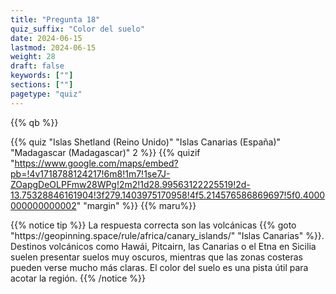 ```yaml
---
title: "Pregunta 18"
quiz_suffix: "Color del suelo"
date: 2024-06-15
lastmod: 2024-06-15
weight: 28
draft: false
keywords: [""]
sections: [""]
pagetype: "quiz"
---
```


{{% qb %}}

{{% quiz "Islas Shetland (Reino Unido)" "Islas Canarias (España)" "Madagascar (Madagascar)" 2 %}}
{{% quizif "https://www.google.com/maps/embed?pb=!4v1718788124217!6m8!1m7!1se7J-ZOapgDeOLPFmw28WPg!2m2!1d28.99563122225519!2d-13.75328846161904!3f279.1403975170958!4f5.214576586869697!5f0.4000000000000002" "margin" %}}
{{% maru%}}

<div class="googlemap-if ansarea transparent-area">
{{% notice tip %}}
La respuesta correcta son las volcánicas {{% goto "https://geopinning.space/rule/africa/canary_islands/" "Islas Canarias" %}}. Destinos volcánicos como Hawái, Pitcairn, las Canarias o el Etna en Sicilia suelen presentar suelos muy oscuros, mientras que las zonas costeras pueden verse mucho más claras. El color del suelo es una pista útil para acotar la región.
{{% /notice %}}
</div>
